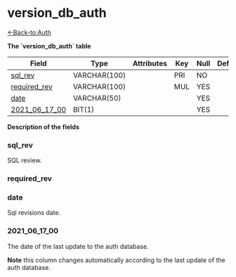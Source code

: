 # version_db_auth

[<-Back-to:Auth](database-auth.md)

**The \`version_db_auth\` table**

| Field              | Type         | Attributes | Key | Null | Default | Extra | Comment |
|--------------------|--------------|------------|-----|------|---------|-------|---------|
| [sql_rev][1]       | VARCHAR(100) |            | PRI | NO   |         |       |         |
| [required_rev][2]  | VARCHAR(100) |            | MUL | YES  |         |       |         |
| [date][3]          | VARCHAR(50)  |            |     | YES  |         |       |         |
| [2021_06_17_00][4] | BIT(1)       |            |     | YES  |         |       |         |

[1]: #sql_rev
[2]: #required_rev
[3]: #date
[4]: #2021_06_17_00

**Description of the fields**

### sql_rev

SQL review.

### required_rev

### date 

Sql revisions date.

### 2021_06_17_00

The date of the last update to the auth database.

**Note** this column changes automatically according to the last update of the auth database.

